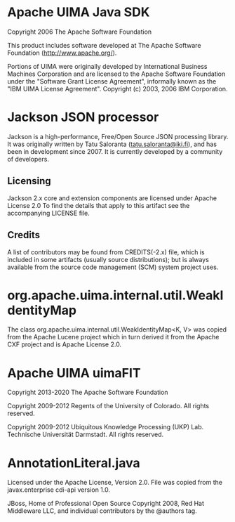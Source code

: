 # Apache UIMA Java SDK
Copyright 2006 The Apache Software Foundation

This product includes software developed at
The Apache Software Foundation (http://www.apache.org/).

Portions of UIMA were originally developed by
International Business Machines Corporation and are
licensed to the Apache Software Foundation under the
"Software Grant License Agreement", informally known as the
"IBM UIMA License Agreement".
Copyright (c) 2003, 2006 IBM Corporation.

# Jackson JSON processor

Jackson is a high-performance, Free/Open Source JSON processing library.
It was originally written by Tatu Saloranta (tatu.saloranta@iki.fi), and has
been in development since 2007.
It is currently developed by a community of developers.

## Licensing

Jackson 2.x core and extension components are licensed under Apache License 2.0
To find the details that apply to this artifact see the accompanying LICENSE file.

## Credits

A list of contributors may be found from CREDITS(-2.x) file, which is included
in some artifacts (usually source distributions); but is always available
from the source code management (SCM) system project uses.

# org.apache.uima.internal.util.WeakIdentityMap

The class org.apache.uima.internal.util.WeakIdentityMap<K, V> was copied from
the Apache Lucene project which in turn derived it from the Apache CXF project 
and is Apache License 2.0.

# Apache UIMA uimaFIT
Copyright 2013-2020 The Apache Software Foundation

Copyright 2009-2012 Regents of the University of Colorado.
All rights reserved.

Copyright 2009-2012 Ubiquitous Knowledge Processing (UKP) Lab.
Technische Universität Darmstadt.
All rights reserved.


# AnnotationLiteral.java

Licensed under the Apache License, Version 2.0.
File was copied from the javax.enterprise cdi-api version 1.0.

JBoss, Home of Professional Open Source
Copyright 2008, Red Hat Middleware LLC, and individual contributors
by the @authors tag.